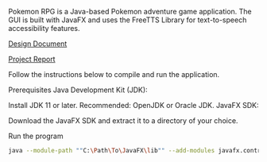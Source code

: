Pokemon RPG is a Java-based Pokemon adventure game application. The GUI is built with JavaFX and uses the FreeTTS Library for text-to-speech accessibility features. 

[Design Document](DesignDocument.pdf)

[Project Report](ProjectReport.pdf)

Follow the instructions below to compile and run the application.

Prerequisites
Java Development Kit (JDK):

Install JDK 11 or later. Recommended: OpenJDK or Oracle JDK.
JavaFX SDK:

Download the JavaFX SDK and extract it to a directory of your choice.

Run the program 
```bash
java --module-path ""C:\Path\To\JavaFX\lib"" --add-modules javafx.controls,javafx.fxml,javafx.media -cp "out/production/group_351;lib/*" AdventureGameApp
